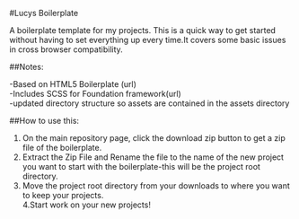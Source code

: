  #Lucys Boilerplate   

  
 A boilerplate template for my projects. This is a quick way to get started without having to set everything up every time.It covers some basic issues in cross browser compatibility.


##Notes:

-Based on HTML5 Boilerplate (url)  
-Includes SCSS for Foundation framework(url)  
-updated directory structure so assets are contained in the assets directory

##How to use this:
1. On the main repository page, click the download zip button to get a zip file of the boilerplate.
2. Extract the Zip File and Rename the file to the name of the new project you want to start with the boilerplate-this will be the project root directory.
3. Move the project root directory from your downloads to where you want to keep your projects.  
4.Start work on your new projects!
